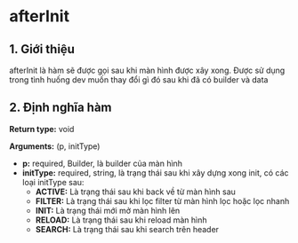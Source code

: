 # afterInit

## 1. Giới thiệu

afterInit là hàm sẽ được gọi sau khi màn hình được xây xong. Được sử dụng trong tình huống dev muốn thay đổi gì đó sau khi đã có builder và data

## 2. Định nghĩa hàm

**Return type:** void

**Arguments:** (p, initType)

* **p:** required, Builder, là builder của màn hình
* **initType:** required, string, là trạng thái sau khi xây dựng xong init, có các loại initType sau:
  * **ACTIVE:** Là trạng thái sau khi back về từ màn hình sau
  * **FILTER:** Là trạng thái sau khi lọc filter từ màn hình lọc hoặc lọc nhanh
  * **INIT:** Là trạng thái mới mở màn hình lên
  * **RELOAD:** Là trạng thái sau khi reload màn hình
  * **SEARCH:** Là trạng thái sau khi search trên header
